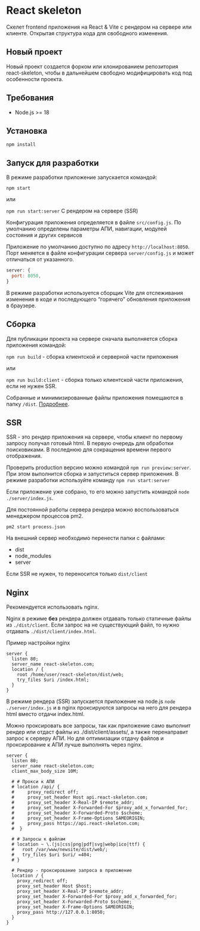 # React skeleton

Скелет frontend приложения на React & Vite с рендером на сервере или клиенте.
Открытая структура кода для свободного изменения.

## Новый проект

Новый проект создается форком или клонированием репозитория react-skeleton,
чтобы в дальнейшем свободно модифицировать код под особенности проекта. 

## Требования

- Node.js >= 18

## Установка

`npm install`

## Запуск для разработки

В режиме разработки приложение запускается командой:

`npm start`

или

`npm run start:server` С рендером на сервере (SSR)

Конфигурация приложения определяется в файле `src/config.js`. 
По умолчанию определены параметры АПИ, навигации, модулей состояния и других сервисов

Приложение по умолчанию доступно по адресу `http://localhost:8050`.
Порт меняется в файле конфигурации сервера `server/config.js` и может отличаться от указанного.

```javascript
server: {
  port: 8050,
}
```

В режиме разработки используется сборщик Vite для отслеживания изменения в коде и последующего 
“горячего” обновления приложения в браузере.

## Сборка

Для публикации проекта на сервере сначала выполняется сборка приложения командой:

`npm run build` - сборка клиентской и серверной части приложения

или

`npm run build:client` - сборка только клиентской части приложения, если не нужен SSR.

Собранные и минимизированные файлы приложения помещаются в папку `/dist`.  [Подробнее](dist/README.md).

## SSR

SSR - это рендер приложения на сервере, чтобы клиент по первому запросу получал готовый html. 
В первую очередь для обработки поисковиками. В последнюю для сокращения времени первого отображения.

Проверить production версию можно командой `npm run preview:server`. При этом выполнится сборка и 
запуститься сервер приложения. В режиме разработки используйте команду `npm run start:server`

Если приложение уже собрано, то его можно запустить командой `node ./server/index.js`.

Для постоянной работы сервера рендера можно воспользоваться менеджером процессов pm2.

`pm2 start process.json`

На внешний сервер необходимо перенести папки с файлами:
- dist
- node_modules
- server

Если SSR не нужен, то переносится только `dist/client`

## Nginx

Рекомендуется использовать nginx.

Nginx в режиме **без** рендера должен отдавать только статичные файлы из `./dist/client`.
Если запрос на не существующий файл, то нужно отдавать `./dist/client/index.html`.

Пример настройки nginx

```
server {
  listen 80;
  server_name react-skeleton.com;
  location / {
    root /home/user/react-skeleton/dist/web;
    try_files $uri /index.html;
  }
}
```

В режиме рендера (SSR) запускается приложение на node.js `node ./server/index.js`
и в nginx проксируются запросы на него для рендера html вместо отдачи index.html.

Можно проксировать все запросы, так как приложение само выполнит рендер или отдаст файлы из
./dist/client/assets/, а также перенаправит запрос к серверу АПИ. 
Но для оптимизации отдачу файлов и проксирование к АПИ лучше выполнять через nginx.

```
server {
  listen 80;
  server_name react-skeleton.com;
  client_max_body_size 10M;
  
  # # Прокси к АПИ 
  # location /api/ {
  #     proxy_redirect off;
  #     proxy_set_header Host api.react-skeleton.com; 
  #     proxy_set_header X-Real-IP $remote_addr;
  #     proxy_set_header X-Forwarded-For $proxy_add_x_forwarded_for;
  #     proxy_set_header X-Forwarded-Proto $scheme;
  #     proxy_set_header X-Frame-Options SAMEORIGIN;
  #     proxy_pass https://api.react-skeleton.com;
  #  }
  
  # # Запросы к файлам 
  # location ~ \.(js|css|png|pdf|svg|webp|ico|ttf) {
  #   root /var/www/newsite/dist/web/;
  #   try_files $uri $uri/ =404; 
  # }

  # Рендер - проксирование запроса в приложение
  location / {
    proxy_redirect off;
    proxy_set_header Host $host;
    proxy_set_header X-Real-IP $remote_addr;
    proxy_set_header X-Forwarded-For $proxy_add_x_forwarded_for;
    proxy_set_header X-Forwarded-Proto $scheme;
    proxy_set_header X-Frame-Options SAMEORIGIN;
    proxy_pass http://127.0.0.1:8050;
  }
}
```

